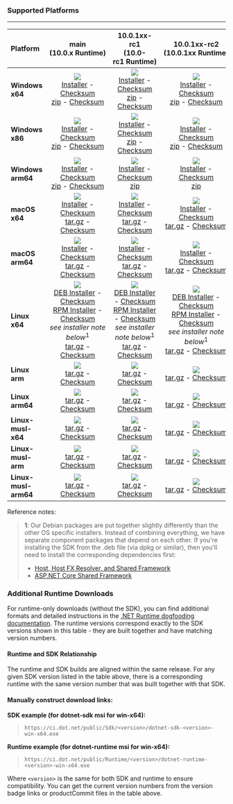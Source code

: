 ### Supported Platforms

--------------------------------------------------------------------------------------------------------------------------------
| Platform | main<br>(10.0.x&nbsp;Runtime) | 10.0.1xx-rc1<br>(10.0-rc1&nbsp;Runtime) | 10.0.1xx-rc2<br>(10.0.1xx&nbsp;Runtime) |
| :--------- | :----------: | :----------: | :----------: |
| **Windows x64** | [![][win-x64-badge-main]][win-x64-version-main]<br>[Installer][win-x64-installer-main] - [Checksum][win-x64-installer-checksum-main]<br>[zip][win-x64-zip-main] - [Checksum][win-x64-zip-checksum-main] | [![][win-x64-badge-10.0.1XX-rc1]][win-x64-version-10.0.1XX-rc1]<br>[Installer][win-x64-installer-10.0.1XX-rc1] - [Checksum][win-x64-installer-checksum-10.0.1XX-rc1]<br>[zip][win-x64-zip-10.0.1XX-rc1] - [Checksum][win-x64-zip-checksum-10.0.1XX-rc1] | [![][win-x64-badge-10.0.1XX-rc2]][win-x64-version-10.0.1XX]<br>[Installer][win-x64-installer-10.0.1XX] - [Checksum][win-x64-installer-checksum-10.0.1XX]<br>[zip][win-x64-zip-10.0.1XX] - [Checksum][win-x64-zip-checksum-10.0.1XX] |
| **Windows x86** | [![][win-x86-badge-main]][win-x86-version-main]<br>[Installer][win-x86-installer-main] - [Checksum][win-x86-installer-checksum-main]<br>[zip][win-x86-zip-main] - [Checksum][win-x86-zip-checksum-main] | [![][win-x86-badge-10.0.1XX-rc1]][win-x86-version-10.0.1XX-rc1]<br>[Installer][win-x86-installer-10.0.1XX-rc1] - [Checksum][win-x86-installer-checksum-10.0.1XX-rc1]<br>[zip][win-x86-zip-10.0.1XX-rc1] - [Checksum][win-x86-zip-checksum-10.0.1XX-rc1] | [![][win-x86-badge-10.0.1XX-rc2]][win-x86-version-10.0.1XX]<br>[Installer][win-x86-installer-10.0.1XX] - [Checksum][win-x86-installer-checksum-10.0.1XX]<br>[zip][win-x86-zip-10.0.1XX] - [Checksum][win-x86-zip-checksum-10.0.1XX] |
| **Windows arm64** | [![][win-arm64-badge-main]][win-arm64-version-main]<br>[Installer][win-arm64-installer-main] - [Checksum][win-arm64-installer-checksum-main]<br>[zip][win-arm64-zip-main] - [Checksum][win-arm64-zip-checksum-main] | [![][win-arm64-badge-10.0.1XX-rc1]][win-arm64-version-10.0.1XX-rc1]<br>[Installer][win-arm64-installer-10.0.1XX-rc1] - [Checksum][win-arm64-installer-checksum-10.0.1XX-rc1]<br>[zip][win-arm64-zip-10.0.1XX-rc1] | [![][win-arm64-badge-10.0.1XX-rc2]][win-arm64-version-10.0.1XX]<br>[Installer][win-arm64-installer-10.0.1XX] - [Checksum][win-arm64-installer-checksum-10.0.1XX]<br>[zip][win-arm64-zip-10.0.1XX] |
| **macOS x64** | [![][osx-x64-badge-main]][osx-x64-version-main]<br>[Installer][osx-x64-installer-main] - [Checksum][osx-x64-installer-checksum-main]<br>[tar.gz][osx-x64-targz-main] - [Checksum][osx-x64-targz-checksum-main] | [![][osx-x64-badge-10.0.1XX-rc1]][osx-x64-version-10.0.1XX-rc1]<br>[Installer][osx-x64-installer-10.0.1XX-rc1] - [Checksum][osx-x64-installer-checksum-10.0.1XX-rc1]<br>[tar.gz][osx-x64-targz-10.0.1XX-rc1] - [Checksum][osx-x64-targz-checksum-10.0.1XX-rc1] | [![][osx-x64-badge-10.0.1XX-rc2]][osx-x64-version-10.0.1XX]<br>[Installer][osx-x64-installer-10.0.1XX] - [Checksum][osx-x64-installer-checksum-10.0.1XX]<br>[tar.gz][osx-x64-targz-10.0.1XX] - [Checksum][osx-x64-targz-checksum-10.0.1XX] |
| **macOS arm64** | [![][osx-arm64-badge-main]][osx-arm64-version-main]<br>[Installer][osx-arm64-installer-main] - [Checksum][osx-arm64-installer-checksum-main]<br>[tar.gz][osx-arm64-targz-main] - [Checksum][osx-arm64-targz-checksum-main] | [![][osx-arm64-badge-10.0.1XX-rc1]][osx-arm64-version-10.0.1XX-rc1]<br>[Installer][osx-arm64-installer-10.0.1XX-rc1] - [Checksum][osx-arm64-installer-checksum-10.0.1XX-rc1]<br>[tar.gz][osx-arm64-targz-10.0.1XX-rc1] - [Checksum][osx-arm64-targz-checksum-10.0.1XX-rc1] | [![][osx-arm64-badge-10.0.1XX-rc2]][osx-arm64-version-10.0.1XX]<br>[Installer][osx-arm64-installer-10.0.1XX] - [Checksum][osx-arm64-installer-checksum-10.0.1XX]<br>[tar.gz][osx-arm64-targz-10.0.1XX] - [Checksum][osx-arm64-targz-checksum-10.0.1XX] |
| **Linux x64** | [![][linux-badge-main]][linux-version-main]<br>[DEB Installer][linux-DEB-installer-main] - [Checksum][linux-DEB-installer-checksum-main]<br>[RPM Installer][linux-RPM-installer-main] - [Checksum][linux-RPM-installer-checksum-main]<br>_see installer note below_<sup>1</sup><br>[tar.gz][linux-targz-main] - [Checksum][linux-targz-checksum-main] | [![][linux-badge-10.0.1XX-rc1]][linux-version-10.0.1XX-rc1]<br>[DEB Installer][linux-DEB-installer-10.0.1XX-rc1] - [Checksum][linux-DEB-installer-checksum-10.0.1XX-rc1]<br>[RPM Installer][linux-RPM-installer-10.0.1XX-rc1] - [Checksum][linux-RPM-installer-checksum-10.0.1XX-rc1]<br>_see installer note below_<sup>1</sup><br>[tar.gz][linux-targz-10.0.1XX-rc1] - [Checksum][linux-targz-checksum-10.0.1XX-rc1] | [![][linux-badge-10.0.1XX-rc2]][linux-version-10.0.1XX]<br>[DEB Installer][linux-DEB-installer-10.0.1XX] - [Checksum][linux-DEB-installer-checksum-10.0.1XX]<br>[RPM Installer][linux-RPM-installer-10.0.1XX] - [Checksum][linux-RPM-installer-checksum-10.0.1XX]<br>_see installer note below_<sup>1</sup><br>[tar.gz][linux-targz-10.0.1XX] - [Checksum][linux-targz-checksum-10.0.1XX] |
| **Linux arm** | [![][linux-arm-badge-main]][linux-arm-version-main]<br>[tar.gz][linux-arm-targz-main] - [Checksum][linux-arm-targz-checksum-main] | [![][linux-arm-badge-10.0.1XX-rc1]][linux-arm-version-10.0.1XX-rc1]<br>[tar.gz][linux-arm-targz-10.0.1XX-rc1] - [Checksum][linux-arm-targz-checksum-10.0.1XX-rc1] | [![][linux-arm-badge-10.0.1XX-rc2]][linux-arm-version-10.0.1XX]<br>[tar.gz][linux-arm-targz-10.0.1XX] - [Checksum][linux-arm-targz-checksum-10.0.1XX] |
| **Linux arm64** | [![][linux-arm64-badge-main]][linux-arm64-version-main]<br>[tar.gz][linux-arm64-targz-main] - [Checksum][linux-arm64-targz-checksum-main] | [![][linux-arm64-badge-10.0.1XX-rc1]][linux-arm64-version-10.0.1XX-rc1]<br>[tar.gz][linux-arm64-targz-10.0.1XX-rc1] - [Checksum][linux-arm64-targz-checksum-10.0.1XX-rc1] | [![][linux-arm64-badge-10.0.1XX-rc2]][linux-arm64-version-10.0.1XX]<br>[tar.gz][linux-arm64-targz-10.0.1XX] - [Checksum][linux-arm64-targz-checksum-10.0.1XX] |
| **Linux-musl-x64** | [![][linux-musl-x64-badge-main]][linux-musl-x64-version-main]<br>[tar.gz][linux-musl-x64-targz-main] - [Checksum][linux-musl-x64-targz-checksum-main] | [![][linux-musl-x64-badge-10.0.1XX-rc1]][linux-musl-x64-version-10.0.1XX-rc1]<br>[tar.gz][linux-musl-x64-targz-10.0.1XX-rc1] - [Checksum][linux-musl-x64-targz-checksum-10.0.1XX-rc1] | [![][linux-musl-x64-badge-10.0.1XX-rc2]][linux-musl-x64-version-10.0.1XX]<br>[tar.gz][linux-musl-x64-targz-10.0.1XX] - [Checksum][linux-musl-x64-targz-checksum-10.0.1XX] |
| **Linux-musl-arm** | [![][linux-musl-arm-badge-main]][linux-musl-arm-version-main]<br>[tar.gz][linux-musl-arm-targz-main] - [Checksum][linux-musl-arm-targz-checksum-main] | [![][linux-musl-arm-badge-10.0.1XX-rc1]][linux-musl-arm-version-10.0.1XX-rc1]<br>[tar.gz][linux-musl-arm-targz-10.0.1XX-rc1] - [Checksum][linux-musl-arm-targz-checksum-10.0.1XX-rc1] | [![][linux-musl-arm-badge-10.0.1XX-rc2]][linux-musl-arm-version-10.0.1XX]<br>[tar.gz][linux-musl-arm-targz-10.0.1XX] - [Checksum][linux-musl-arm-targz-checksum-10.0.1XX] |
| **Linux-musl-arm64** | [![][linux-musl-arm64-badge-main]][linux-musl-arm64-version-main]<br>[tar.gz][linux-musl-arm64-targz-main] - [Checksum][linux-musl-arm64-targz-checksum-main] | [![][linux-musl-arm64-badge-10.0.1XX-rc1]][linux-musl-arm64-version-10.0.1XX-rc1]<br>[tar.gz][linux-musl-arm64-targz-10.0.1XX-rc1] - [Checksum][linux-musl-arm64-targz-checksum-10.0.1XX-rc1] | [![][linux-musl-arm64-badge-10.0.1XX-rc2]][linux-musl-arm64-version-10.0.1XX]<br>[tar.gz][linux-musl-arm64-targz-10.0.1XX] - [Checksum][linux-musl-arm64-targz-checksum-10.0.1XX] |

Reference notes:
> **1**: Our Debian packages are put together slightly differently than the other OS specific installers. Instead of combining everything, we have separate component packages that depend on each other. If you're installing the SDK from the .deb file (via dpkg or similar), then you'll need to install the corresponding dependencies first:
> * [Host, Host FX Resolver, and Shared Framework](https://github.com/dotnet/runtime/blob/main/docs/project/dogfooding.md#nightly-builds-table)
> * [ASP.NET Core Shared Framework](https://github.com/aspnet/AspNetCore/blob/main/docs/DailyBuilds.md)

### Additional Runtime Downloads

For runtime-only downloads (without the SDK), you can find additional formats and detailed instructions in the [.NET Runtime dogfooding documentation](https://github.com/dotnet/runtime/blob/main/docs/project/dogfooding.md#daily-builds-table). The runtime versions correspond exactly to the SDK versions shown in this table - they are built together and have matching version numbers.

#### Runtime and SDK Relationship

The runtime and SDK builds are aligned within the same release. For any given SDK version listed in the table above, there is a corresponding runtime with the same version number that was built together with that SDK.

#### Manually construct download links:

**SDK example (for dotnet-sdk msi for win-x64):**
> `https://ci.dot.net/public/Sdk/<version>/dotnet-sdk-<version>-win-x64.exe`

**Runtime example (for dotnet-runtime msi for win-x64):**
> `https://ci.dot.net/public/Runtime/<version>/dotnet-runtime-<version>-win-x64.exe`

Where `<version>` is the same for both SDK and runtime to ensure compatibility. You can get the current version numbers from the version badge links or productCommit files in the table above.

[win-x64-badge-main]: https://aka.ms/dotnet/10.0.1xx/daily/win_x64_Release_version_badge.svg?no-cache
[win-x64-version-main]: https://aka.ms/dotnet/10.0.1xx/daily/productCommit-win-x64.txt
[win-x64-installer-main]: https://aka.ms/dotnet/10.0.1xx/daily/dotnet-sdk-win-x64.exe
[win-x64-installer-checksum-main]: https://aka.ms/dotnet/10.0.1xx/daily/dotnet-sdk-win-x64.exe.sha512
[win-x64-zip-main]: https://aka.ms/dotnet/10.0.1xx/daily/dotnet-sdk-win-x64.zip
[win-x64-zip-checksum-main]: https://aka.ms/dotnet/10.0.1xx/daily/dotnet-sdk-win-x64.zip.sha512

[win-x64-badge-10.0.1XX-rc1]: https://aka.ms/dotnet/10.0.1xx-rc1/daily/win_x64_Release_version_badge.svg?no-cache
[win-x64-version-10.0.1XX-rc1]: https://aka.ms/dotnet/10.0.1xx-rc1/daily/productCommit-win-x64.txt
[win-x64-installer-10.0.1XX-rc1]: https://aka.ms/dotnet/10.0.1xx-rc1/daily/dotnet-sdk-win-x64.exe
[win-x64-installer-checksum-10.0.1XX-rc1]: https://aka.ms/dotnet/10.0.1xx-rc1/daily/dotnet-sdk-win-x64.exe.sha512
[win-x64-zip-10.0.1XX-rc1]: https://aka.ms/dotnet/10.0.1xx-rc1/daily/dotnet-sdk-win-x64.zip
[win-x64-zip-checksum-10.0.1XX-rc1]: https://aka.ms/dotnet/10.0.1xx-rc1/daily/dotnet-sdk-win-x64.zip.sha512

[win-x64-badge-10.0.1XX-rc2]: https://aka.ms/dotnet/10.0.1xx/daily/win_x64_Release_version_badge.svg?no-cache
[win-x64-version-10.0.1XX]: https://aka.ms/dotnet/10.0.1xx/daily/productCommit-win-x64.txt
[win-x64-installer-10.0.1XX]: https://aka.ms/dotnet/10.0.1xx/daily/dotnet-sdk-win-x64.exe
[win-x64-installer-checksum-10.0.1XX]: https://aka.ms/dotnet/10.0.1xx/daily/dotnet-sdk-win-x64.exe.sha512
[win-x64-zip-10.0.1XX]: https://aka.ms/dotnet/10.0.1xx/daily/dotnet-sdk-win-x64.zip
[win-x64-zip-checksum-10.0.1XX]: https://aka.ms/dotnet/10.0.1xx/daily/dotnet-sdk-win-x64.zip.sha512

[win-x86-badge-main]: https://aka.ms/dotnet/10.0.1xx/daily/win_x86_Release_version_badge.svg?no-cache
[win-x86-version-main]: https://aka.ms/dotnet/10.0.1xx/daily/productCommit-win-x86.txt
[win-x86-installer-main]: https://aka.ms/dotnet/10.0.1xx/daily/dotnet-sdk-win-x86.exe
[win-x86-installer-checksum-main]: https://aka.ms/dotnet/10.0.1xx/daily/dotnet-sdk-win-x86.exe.sha512
[win-x86-zip-main]: https://aka.ms/dotnet/10.0.1xx/daily/dotnet-sdk-win-x86.zip
[win-x86-zip-checksum-main]: https://aka.ms/dotnet/10.0.1xx/daily/dotnet-sdk-win-x86.zip.sha512

[win-x86-badge-10.0.1XX-rc1]: https://aka.ms/dotnet/10.0.1xx-rc1/daily/win_x86_Release_version_badge.svg?no-cache
[win-x86-version-10.0.1XX-rc1]: https://aka.ms/dotnet/10.0.1xx-rc1/daily/productCommit-win-x86.txt
[win-x86-installer-10.0.1XX-rc1]: https://aka.ms/dotnet/10.0.1xx-rc1/daily/dotnet-sdk-win-x86.exe
[win-x86-installer-checksum-10.0.1XX-rc1]: https://aka.ms/dotnet/10.0.1xx-rc1/daily/dotnet-sdk-win-x86.exe.sha512
[win-x86-zip-10.0.1XX-rc1]: https://aka.ms/dotnet/10.0.1xx-rc1/daily/dotnet-sdk-win-x86.zip
[win-x86-zip-checksum-10.0.1XX-rc1]: https://aka.ms/dotnet/10.0.1xx-rc1/daily/dotnet-sdk-win-x86.zip.sha512

[win-x86-badge-10.0.1XX-rc2]: https://aka.ms/dotnet/10.0.1xx/daily/win_x86_Release_version_badge.svg?no-cache
[win-x86-version-10.0.1XX]: https://aka.ms/dotnet/10.0.1xx/daily/productCommit-win-x86.txt
[win-x86-installer-10.0.1XX]: https://aka.ms/dotnet/10.0.1xx/daily/dotnet-sdk-win-x86.exe
[win-x86-installer-checksum-10.0.1XX]: https://aka.ms/dotnet/10.0.1xx/daily/dotnet-sdk-win-x86.exe.sha512
[win-x86-zip-10.0.1XX]: https://aka.ms/dotnet/10.0.1xx/daily/dotnet-sdk-win-x86.zip
[win-x86-zip-checksum-10.0.1XX]: https://aka.ms/dotnet/10.0.1xx/daily/dotnet-sdk-win-x86.zip.sha512

[osx-x64-badge-main]: https://aka.ms/dotnet/10.0.1xx/daily/osx_x64_Release_version_badge.svg?no-cache
[osx-x64-version-main]: https://aka.ms/dotnet/10.0.1xx/daily/productCommit-osx-x64.txt
[osx-x64-installer-main]: https://aka.ms/dotnet/10.0.1xx/daily/dotnet-sdk-osx-x64.pkg
[osx-x64-installer-checksum-main]: https://aka.ms/dotnet/10.0.1xx/daily/dotnet-sdk-osx-x64.pkg.sha512
[osx-x64-targz-main]: https://aka.ms/dotnet/10.0.1xx/daily/dotnet-sdk-osx-x64.tar.gz
[osx-x64-targz-checksum-main]: https://aka.ms/dotnet/10.0.1xx/daily/dotnet-sdk-osx-x64.pkg.tar.gz.sha512

[osx-x64-badge-10.0.1XX-rc1]: https://aka.ms/dotnet/10.0.1xx-rc1/daily/osx_x64_Release_version_badge.svg?no-cache
[osx-x64-version-10.0.1XX-rc1]: https://aka.ms/dotnet/10.0.1xx-rc1/daily/productCommit-osx-x64.txt
[osx-x64-installer-10.0.1XX-rc1]: https://aka.ms/dotnet/10.0.1xx-rc1/daily/dotnet-sdk-osx-x64.pkg
[osx-x64-installer-checksum-10.0.1XX-rc1]: https://aka.ms/dotnet/10.0.1xx-rc1/daily/dotnet-sdk-osx-x64.pkg.sha512
[osx-x64-targz-10.0.1XX-rc1]: https://aka.ms/dotnet/10.0.1xx-rc1/daily/dotnet-sdk-osx-x64.tar.gz
[osx-x64-targz-checksum-10.0.1XX-rc1]: https://aka.ms/dotnet/10.0.1xx-rc1/daily/dotnet-sdk-osx-x64.pkg.tar.gz.sha512

[osx-x64-badge-10.0.1XX-rc2]: https://aka.ms/dotnet/10.0.1xx/daily/osx_x64_Release_version_badge.svg?no-cache
[osx-x64-version-10.0.1XX]: https://aka.ms/dotnet/10.0.1xx/daily/productCommit-osx-x64.txt
[osx-x64-installer-10.0.1XX]: https://aka.ms/dotnet/10.0.1xx/daily/dotnet-sdk-osx-x64.pkg
[osx-x64-installer-checksum-10.0.1XX]: https://aka.ms/dotnet/10.0.1xx/daily/dotnet-sdk-osx-x64.pkg.sha512
[osx-x64-targz-10.0.1XX]: https://aka.ms/dotnet/10.0.1xx/daily/dotnet-sdk-osx-x64.tar.gz
[osx-x64-targz-checksum-10.0.1XX]: https://aka.ms/dotnet/10.0.1xx/daily/dotnet-sdk-osx-x64.pkg.tar.gz.sha512

[osx-arm64-badge-main]: https://aka.ms/dotnet/10.0.1xx/daily/osx_arm64_Release_version_badge.svg?no-cache
[osx-arm64-version-main]: https://aka.ms/dotnet/10.0.1xx/daily/productCommit-osx-arm64.txt
[osx-arm64-installer-main]: https://aka.ms/dotnet/10.0.1xx/daily/dotnet-sdk-osx-arm64.pkg
[osx-arm64-installer-checksum-main]: https://aka.ms/dotnet/10.0.1xx/daily/dotnet-sdk-osx-arm64.pkg.sha512
[osx-arm64-targz-main]: https://aka.ms/dotnet/10.0.1xx/daily/dotnet-sdk-osx-arm64.tar.gz
[osx-arm64-targz-checksum-main]: https://aka.ms/dotnet/10.0.1xx/daily/dotnet-sdk-osx-arm64.pkg.tar.gz.sha512

[osx-arm64-badge-10.0.1XX-rc1]: https://aka.ms/dotnet/10.0.1xx-rc1/daily/osx_arm64_Release_version_badge.svg?no-cache
[osx-arm64-version-10.0.1XX-rc1]: https://aka.ms/dotnet/10.0.1xx-rc1/daily/productCommit-osx-arm64.txt
[osx-arm64-installer-10.0.1XX-rc1]: https://aka.ms/dotnet/10.0.1xx-rc1/daily/dotnet-sdk-osx-arm64.pkg
[osx-arm64-installer-checksum-10.0.1XX-rc1]: https://aka.ms/dotnet/10.0.1xx-rc1/daily/dotnet-sdk-osx-arm64.pkg.sha512
[osx-arm64-targz-10.0.1XX-rc1]: https://aka.ms/dotnet/10.0.1xx-rc1/daily/dotnet-sdk-osx-arm64.tar.gz
[osx-arm64-targz-checksum-10.0.1XX-rc1]: https://aka.ms/dotnet/10.0.1xx-rc1/daily/dotnet-sdk-osx-arm64.pkg.tar.gz.sha512

[osx-arm64-badge-10.0.1XX-rc2]: https://aka.ms/dotnet/10.0.1xx/daily/osx_arm64_Release_version_badge.svg?no-cache
[osx-arm64-version-10.0.1XX]: https://aka.ms/dotnet/10.0.1xx/daily/productCommit-osx-arm64.txt
[osx-arm64-installer-10.0.1XX]: https://aka.ms/dotnet/10.0.1xx/daily/dotnet-sdk-osx-arm64.pkg
[osx-arm64-installer-checksum-10.0.1XX]: https://aka.ms/dotnet/10.0.1xx/daily/dotnet-sdk-osx-arm64.pkg.sha512
[osx-arm64-targz-10.0.1XX]: https://aka.ms/dotnet/10.0.1xx/daily/dotnet-sdk-osx-arm64.tar.gz
[osx-arm64-targz-checksum-10.0.1XX]: https://aka.ms/dotnet/10.0.1xx/daily/dotnet-sdk-osx-arm64.pkg.tar.gz.sha512

[linux-badge-main]: https://aka.ms/dotnet/10.0.1xx/daily/linux_x64_Release_version_badge.svg?no-cache
[linux-version-main]: https://aka.ms/dotnet/10.0.1xx/daily/productCommit-linux-x64.txt
[linux-DEB-installer-main]: https://aka.ms/dotnet/10.0.1xx/daily/dotnet-sdk-x64.deb
[linux-DEB-installer-checksum-main]: https://aka.ms/dotnet/10.0.1xx/daily/dotnet-sdk-x64.deb.sha512
[linux-RPM-installer-main]: https://aka.ms/dotnet/10.0.1xx/daily/dotnet-sdk-x64.rpm
[linux-RPM-installer-checksum-main]: https://aka.ms/dotnet/10.0.1xx/daily/dotnet-sdk-x64.rpm.sha512
[linux-targz-main]: https://aka.ms/dotnet/10.0.1xx/daily/dotnet-sdk-linux-x64.tar.gz
[linux-targz-checksum-main]: https://aka.ms/dotnet/10.0.1xx/daily/dotnet-sdk-linux-x64.tar.gz.sha512

[linux-badge-10.0.1XX-rc1]: https://aka.ms/dotnet/10.0.1xx-rc1/daily/linux_x64_Release_version_badge.svg?no-cache
[linux-version-10.0.1XX-rc1]: https://aka.ms/dotnet/10.0.1xx-rc1/daily/productCommit-linux-x64.txt
[linux-DEB-installer-10.0.1XX-rc1]: https://aka.ms/dotnet/10.0.1xx-rc1/daily/dotnet-sdk-x64.deb
[linux-DEB-installer-checksum-10.0.1XX-rc1]: https://aka.ms/dotnet/10.0.1xx-rc1/daily/dotnet-sdk-x64.deb.sha512
[linux-RPM-installer-10.0.1XX-rc1]: https://aka.ms/dotnet/10.0.1xx-rc1/daily/dotnet-sdk-x64.rpm
[linux-RPM-installer-checksum-10.0.1XX-rc1]: https://aka.ms/dotnet/10.0.1xx-rc1/daily/dotnet-sdk-x64.rpm.sha512
[linux-targz-10.0.1XX-rc1]: https://aka.ms/dotnet/10.0.1xx-rc1/daily/dotnet-sdk-linux-x64.tar.gz
[linux-targz-checksum-10.0.1XX-rc1]: https://aka.ms/dotnet/10.0.1xx-rc1/daily/dotnet-sdk-linux-x64.tar.gz.sha512

[linux-badge-10.0.1XX-rc2]: https://aka.ms/dotnet/10.0.1xx/daily/linux_x64_Release_version_badge.svg?no-cache
[linux-version-10.0.1XX]: https://aka.ms/dotnet/10.0.1xx/daily/productCommit-linux-x64.txt
[linux-DEB-installer-10.0.1XX]: https://aka.ms/dotnet/10.0.1xx/daily/dotnet-sdk-x64.deb
[linux-DEB-installer-checksum-10.0.1XX]: https://aka.ms/dotnet/10.0.1xx/daily/dotnet-sdk-x64.deb.sha512
[linux-RPM-installer-10.0.1XX]: https://aka.ms/dotnet/10.0.1xx/daily/dotnet-sdk-x64.rpm
[linux-RPM-installer-checksum-10.0.1XX]: https://aka.ms/dotnet/10.0.1xx/daily/dotnet-sdk-x64.rpm.sha512
[linux-targz-10.0.1XX]: https://aka.ms/dotnet/10.0.1xx/daily/dotnet-sdk-linux-x64.tar.gz
[linux-targz-checksum-10.0.1XX]: https://aka.ms/dotnet/10.0.1xx/daily/dotnet-sdk-linux-x64.tar.gz.sha512

[linux-arm-badge-main]: https://aka.ms/dotnet/10.0.1xx/daily/linux_arm_Release_version_badge.svg?no-cache
[linux-arm-version-main]: https://aka.ms/dotnet/10.0.1xx/daily/productCommit-linux-arm.txt
[linux-arm-targz-main]: https://aka.ms/dotnet/10.0.1xx/daily/dotnet-sdk-linux-arm.tar.gz
[linux-arm-targz-checksum-main]: https://aka.ms/dotnet/10.0.1xx/daily/dotnet-sdk-linux-arm.tar.gz.sha512

[linux-arm-badge-10.0.1XX-rc1]: https://aka.ms/dotnet/10.0.1xx-rc1/daily/linux_arm_Release_version_badge.svg?no-cache
[linux-arm-version-10.0.1XX-rc1]: https://aka.ms/dotnet/10.0.1xx-rc1/daily/productCommit-linux-arm.txt
[linux-arm-targz-10.0.1XX-rc1]: https://aka.ms/dotnet/10.0.1xx-rc1/daily/dotnet-sdk-linux-arm.tar.gz
[linux-arm-targz-checksum-10.0.1XX-rc1]: https://aka.ms/dotnet/10.0.1xx-rc1/daily/dotnet-sdk-linux-arm.tar.gz.sha512

[linux-arm-badge-10.0.1XX-rc2]: https://aka.ms/dotnet/10.0.1xx/daily/linux_arm_Release_version_badge.svg?no-cache
[linux-arm-version-10.0.1XX]: https://aka.ms/dotnet/10.0.1xx/daily/productCommit-linux-arm.txt
[linux-arm-targz-10.0.1XX]: https://aka.ms/dotnet/10.0.1xx/daily/dotnet-sdk-linux-arm.tar.gz
[linux-arm-targz-checksum-10.0.1XX]: https://aka.ms/dotnet/10.0.1xx/daily/dotnet-sdk-linux-arm.tar.gz.sha512


[linux-arm64-badge-main]: https://aka.ms/dotnet/10.0.1xx/daily/linux_arm64_Release_version_badge.svg?no-cache
[linux-arm64-version-main]: https://aka.ms/dotnet/10.0.1xx/daily/productCommit-linux-arm64.txt
[linux-arm64-targz-main]: https://aka.ms/dotnet/10.0.1xx/daily/dotnet-sdk-linux-arm64.tar.gz
[linux-arm64-targz-checksum-main]: https://aka.ms/dotnet/10.0.1xx/daily/dotnet-sdk-linux-arm64.tar.gz.sha512

[linux-arm64-badge-10.0.1XX-rc1]: https://aka.ms/dotnet/10.0.1xx-rc1/daily/linux_arm64_Release_version_badge.svg?no-cache
[linux-arm64-version-10.0.1XX-rc1]: https://aka.ms/dotnet/10.0.1xx-rc1/daily/productCommit-linux-arm64.txt
[linux-arm64-targz-10.0.1XX-rc1]: https://aka.ms/dotnet/10.0.1xx-rc1/daily/dotnet-sdk-linux-arm64.tar.gz
[linux-arm64-targz-checksum-10.0.1XX-rc1]: https://aka.ms/dotnet/10.0.1xx-rc1/daily/dotnet-sdk-linux-arm64.tar.gz.sha512

[linux-arm64-badge-10.0.1XX-rc2]: https://aka.ms/dotnet/10.0.1xx/daily/linux_arm64_Release_version_badge.svg?no-cache
[linux-arm64-version-10.0.1XX]: https://aka.ms/dotnet/10.0.1xx/daily/productCommit-linux-arm64.txt
[linux-arm64-targz-10.0.1XX]: https://aka.ms/dotnet/10.0.1xx/daily/dotnet-sdk-linux-arm64.tar.gz
[linux-arm64-targz-checksum-10.0.1XX]: https://aka.ms/dotnet/10.0.1xx/daily/dotnet-sdk-linux-arm64.tar.gz.sha512

[linux-musl-x64-badge-main]: https://aka.ms/dotnet/10.0.1xx/daily/linux_musl_x64_Release_version_badge.svg?no-cache
[linux-musl-x64-version-main]: https://aka.ms/dotnet/10.0.1xx/daily/productCommit-linux-musl-x64.txt
[linux-musl-x64-targz-main]: https://aka.ms/dotnet/10.0.1xx/daily/dotnet-sdk-linux-musl-x64.tar.gz
[linux-musl-x64-targz-checksum-main]: https://aka.ms/dotnet/10.0.1xx/daily/dotnet-sdk-linux-musl-x64.tar.gz.sha512

[linux-musl-x64-badge-10.0.1XX-rc1]: https://aka.ms/dotnet/10.0.1xx-rc1/daily/linux_musl_x64_Release_version_badge.svg?no-cache
[linux-musl-x64-version-10.0.1XX-rc1]: https://aka.ms/dotnet/10.0.1xx-rc1/daily/productCommit-linux-musl-x64.txt
[linux-musl-x64-targz-10.0.1XX-rc1]: https://aka.ms/dotnet/10.0.1xx-rc1/daily/dotnet-sdk-linux-musl-x64.tar.gz
[linux-musl-x64-targz-checksum-10.0.1XX-rc1]: https://aka.ms/dotnet/10.0.1xx-rc1/daily/dotnet-sdk-linux-musl-x64.tar.gz.sha512

[linux-musl-x64-badge-10.0.1XX-rc2]: https://aka.ms/dotnet/10.0.1xx/daily/linux_musl_x64_Release_version_badge.svg?no-cache
[linux-musl-x64-version-10.0.1XX]: https://aka.ms/dotnet/10.0.1xx/daily/productCommit-linux-musl-x64.txt
[linux-musl-x64-targz-10.0.1XX]: https://aka.ms/dotnet/10.0.1xx/daily/dotnet-sdk-linux-musl-x64.tar.gz
[linux-musl-x64-targz-checksum-10.0.1XX]: https://aka.ms/dotnet/10.0.1xx/daily/dotnet-sdk-linux-musl-x64.tar.gz.sha512

[linux-musl-arm-badge-main]: https://aka.ms/dotnet/10.0.1xx/daily/linux_musl_arm_Release_version_badge.svg?no-cache
[linux-musl-arm-version-main]: https://aka.ms/dotnet/10.0.1xx/daily/productCommit-linux-musl-arm.txt
[linux-musl-arm-targz-main]: https://aka.ms/dotnet/10.0.1xx/daily/dotnet-sdk-linux-musl-arm.tar.gz
[linux-musl-arm-targz-checksum-main]: https://aka.ms/dotnet/10.0.1xx/daily/dotnet-sdk-linux-musl-arm.tar.gz.sha512

[linux-musl-arm-badge-10.0.1XX-rc1]: https://aka.ms/dotnet/10.0.1xx-rc1/daily/linux_musl_arm_Release_version_badge.svg?no-cache
[linux-musl-arm-version-10.0.1XX-rc1]: https://aka.ms/dotnet/10.0.1xx-rc1/daily/productCommit-linux-musl-arm.txt
[linux-musl-arm-targz-10.0.1XX-rc1]: https://aka.ms/dotnet/10.0.1xx-rc1/daily/dotnet-sdk-linux-musl-arm.tar.gz
[linux-musl-arm-targz-checksum-10.0.1XX-rc1]: https://aka.ms/dotnet/10.0.1xx-rc1/daily/dotnet-sdk-linux-musl-arm.tar.gz.sha512

[linux-musl-arm-badge-10.0.1XX-rc2]: https://aka.ms/dotnet/10.0.1xx/daily/linux_musl_arm_Release_version_badge.svg?no-cache
[linux-musl-arm-version-10.0.1XX]: https://aka.ms/dotnet/10.0.1xx/daily/productCommit-linux-musl-arm.txt
[linux-musl-arm-targz-10.0.1XX]: https://aka.ms/dotnet/10.0.1xx/daily/dotnet-sdk-linux-musl-arm.tar.gz
[linux-musl-arm-targz-checksum-10.0.1XX]: https://aka.ms/dotnet/10.0.1xx/daily/dotnet-sdk-linux-musl-arm.tar.gz.sha512

[linux-musl-arm64-badge-main]: https://aka.ms/dotnet/10.0.1xx/daily/linux_musl_arm64_Release_version_badge.svg?no-cache
[linux-musl-arm64-version-main]: https://aka.ms/dotnet/10.0.1xx/daily/productCommit-linux-musl-arm64.txt
[linux-musl-arm64-targz-main]: https://aka.ms/dotnet/10.0.1xx/daily/dotnet-sdk-linux-musl-arm64.tar.gz
[linux-musl-arm64-targz-checksum-main]: https://aka.ms/dotnet/10.0.1xx/daily/dotnet-sdk-linux-musl-arm64.tar.gz.sha512

[linux-musl-arm64-badge-10.0.1XX-rc1]: https://aka.ms/dotnet/10.0.1xx-rc1/daily/linux_musl_arm64_Release_version_badge.svg?no-cache
[linux-musl-arm64-version-10.0.1XX-rc1]: https://aka.ms/dotnet/10.0.1xx-rc1/daily/productCommit-linux-musl-arm64.txt
[linux-musl-arm64-targz-10.0.1XX-rc1]: https://aka.ms/dotnet/10.0.1xx-rc1/daily/dotnet-sdk-linux-musl-arm64.tar.gz
[linux-musl-arm64-targz-checksum-10.0.1XX-rc1]: https://aka.ms/dotnet/10.0.1xx-rc1/daily/dotnet-sdk-linux-musl-arm64.tar.gz.sha512

[linux-musl-arm64-badge-10.0.1XX-rc2]: https://aka.ms/dotnet/10.0.1xx/daily/linux_musl_arm64_Release_version_badge.svg?no-cache
[linux-musl-arm64-version-10.0.1XX]: https://aka.ms/dotnet/10.0.1xx/daily/productCommit-linux-musl-arm64.txt
[linux-musl-arm64-targz-10.0.1XX]: https://aka.ms/dotnet/10.0.1xx/daily/dotnet-sdk-linux-musl-arm64.tar.gz
[linux-musl-arm64-targz-checksum-10.0.1XX]: https://aka.ms/dotnet/10.0.1xx/daily/dotnet-sdk-linux-musl-arm64.tar.gz.sha512

[win-arm64-badge-main]: https://aka.ms/dotnet/10.0.1xx/daily/win_arm64_Release_version_badge.svg?no-cache
[win-arm64-version-main]: https://aka.ms/dotnet/10.0.1xx/daily/productCommit-win-arm64.txt
[win-arm64-installer-main]: https://aka.ms/dotnet/10.0.1xx/daily/dotnet-sdk-win-arm64.exe
[win-arm64-installer-checksum-main]: https://aka.ms/dotnet/10.0.1xx/daily/dotnet-sdk-win-arm64.exe.sha512
[win-arm64-zip-main]: https://aka.ms/dotnet/10.0.1xx/daily/dotnet-sdk-win-arm64.zip
[win-arm64-zip-checksum-main]: https://aka.ms/dotnet/10.0.1xx/daily/dotnet-sdk-win-arm64.zip.sha512

[win-arm64-badge-10.0.1XX-rc1]: https://aka.ms/dotnet/10.0.1xx-rc1/daily/win_arm64_Release_version_badge.svg?no-cache
[win-arm64-version-10.0.1XX-rc1]: https://aka.ms/dotnet/10.0.1xx-rc1/daily/productCommit-win-arm64.txt
[win-arm64-installer-10.0.1XX-rc1]: https://aka.ms/dotnet/10.0.1xx-rc1/daily/dotnet-sdk-win-arm64.exe
[win-arm64-installer-checksum-10.0.1XX-rc1]: https://aka.ms/dotnet/10.0.1xx-rc1/daily/dotnet-sdk-win-arm64.exe.sha512
[win-arm64-zip-10.0.1XX-rc1]: https://aka.ms/dotnet/10.0.1xx-rc1/daily/dotnet-sdk-win-arm64.zip
[win-arm64-zip-checksum-10.0.1XX-rc1]: https://aka.ms/dotnet/10.0.1xx-rc1/daily/dotnet-sdk-win-arm64.zip.sha512

[win-arm64-badge-10.0.1XX-rc2]: https://aka.ms/dotnet/10.0.1xx/daily/win_arm64_Release_version_badge.svg?no-cache
[win-arm64-version-10.0.1XX]: https://aka.ms/dotnet/10.0.1xx/daily/productCommit-win-arm64.txt
[win-arm64-installer-10.0.1XX]: https://aka.ms/dotnet/10.0.1xx/daily/dotnet-sdk-win-arm64.exe
[win-arm64-installer-checksum-10.0.1XX]: https://aka.ms/dotnet/10.0.1xx/daily/dotnet-sdk-win-arm64.exe.sha512
[win-arm64-zip-10.0.1XX]: https://aka.ms/dotnet/10.0.1xx/daily/dotnet-sdk-win-arm64.zip
[win-arm64-zip-checksum-10.0.1XX]: https://aka.ms/dotnet/10.0.1xx/daily/dotnet-sdk-win-arm64.zip.sha512